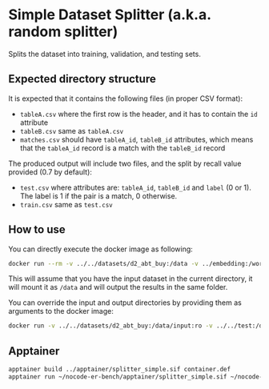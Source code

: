 # Simple Dataset Splitter (a.k.a. random splitter)

Splits the dataset into training, validation, and testing sets.

## Expected directory structure
It is expected that it contains the following files (in proper CSV format):
 - `tableA.csv` where the first row is the header, and it has to contain the `id` attribute
 - `tableB.csv` same as `tableA.csv`
 - `matches.csv` should have `tableA_id`, `tableB_id` attributes, which means that the `tableA_id` record is a match with the `tableB_id` record

The produced output will include two files, and the split by recall value provided (0.7 by default):
- `test.csv` where attributes are: `tableA_id`, `tableB_id` and `label` (0 or 1). The label is 1 if the pair is a match, 0 otherwise.
- `train.csv` same as `test.csv`

## How to use

You can directly execute the docker image as following:
```bash
docker run --rm -v ../../datasets/d2_abt_buy:/data -v ../embedding:/workspace/embedding splitter-simple
```
This will assume that you have the input dataset in the current directory,
it will mount it as `/data` and will output the results in the same folder.

You can override the input and output directories by providing them as arguments to the docker image:
```bash
docker run -v ../../datasets/d2_abt_buy:/data/input:ro -v ../../test:/data/output splitter-simple /data/input /data/output
```

## Apptainer

```bash
apptainer build ../apptainer/splitter_simple.sif container.def
apptainer run ~/nocode-er-bench/apptainer/splitter_simple.sif ~/nocode-er-bench/datasets/d1_fodors_zagats/ ~/nocode-er-bench/output/
```
